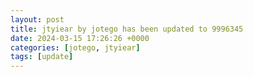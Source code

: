 ```yaml
---
layout: post
title: jtyiear by jotego has been updated to 9996345
date: 2024-03-15 17:26:26 +0000
categories: [jotego, jtyiear]
tags: [update]
---
```


